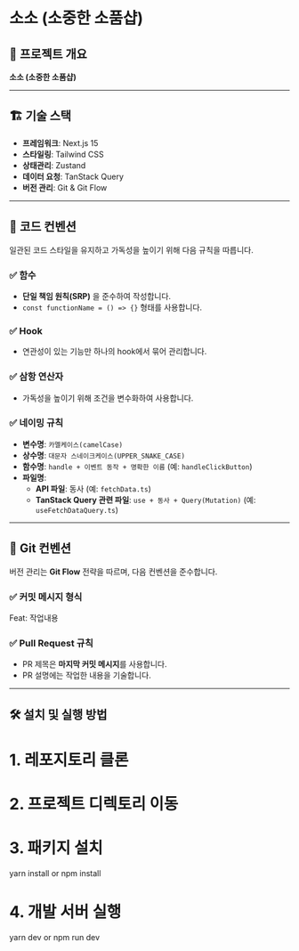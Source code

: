 # 소소 (소중한 소품샵)

## 📌 프로젝트 개요

**소소 (소중한 소품샵)**

---

## 🏗️ 기술 스택

- **프레임워크**: Next.js 15
- **스타일링**: Tailwind CSS
- **상태관리**: Zustand
- **데이터 요청**: TanStack Query
- **버전 관리**: Git & Git Flow

---

## 📜 코드 컨벤션

일관된 코드 스타일을 유지하고 가독성을 높이기 위해 다음 규칙을 따릅니다.

### ✅ 함수

- **단일 책임 원칙(SRP)** 을 준수하여 작성합니다.
- `const functionName = () => {}` 형태를 사용합니다.

### ✅ Hook

- 연관성이 있는 기능만 하나의 hook에서 묶어 관리합니다.

### ✅ 삼항 연산자

- 가독성을 높이기 위해 조건을 변수화하여 사용합니다.

### ✅ 네이밍 규칙

- **변수명**: `카멜케이스(camelCase)`
- **상수명**: `대문자 스네이크케이스(UPPER_SNAKE_CASE)`
- **함수명**: `handle + 이벤트 동작 + 명확한 이름` (예: `handleClickButton`)
- **파일명**:
  - **API 파일**: 동사 (예: `fetchData.ts`)
  - **TanStack Query 관련 파일**: `use + 동사 + Query(Mutation)` (예: `useFetchDataQuery.ts`)

---

## 🚀 Git 컨벤션

버전 관리는 **Git Flow** 전략을 따르며, 다음 컨벤션을 준수합니다.

### ✅ 커밋 메시지 형식

Feat: 작업내용

### ✅ Pull Request 규칙

- PR 제목은 **마지막 커밋 메시지**를 사용합니다.
- PR 설명에는 작업한 내용을 기술합니다.

---

## 🛠️ 설치 및 실행 방법

# 1. 레포지토리 클론

# 2. 프로젝트 디렉토리 이동

# 3. 패키지 설치

yarn install or npm install

# 4. 개발 서버 실행

yarn dev or npm run dev

